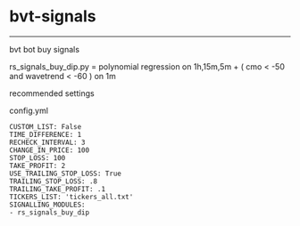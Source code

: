 # bvt-signals
---
bvt bot buy signals<br />

rs_signals_buy_dip.py  =  polynomial regression on 1h,15m,5m + ( cmo < -50 and wavetrend < -60 ) on 1m

recommended settings

config.yml

```
CUSTOM_LIST: False
TIME_DIFFERENCE: 1
RECHECK_INTERVAL: 3
CHANGE_IN_PRICE: 100
STOP_LOSS: 100
TAKE_PROFIT: 2
USE_TRAILING_STOP_LOSS: True
TRAILING_STOP_LOSS: .8
TRAILING_TAKE_PROFIT: .1
TICKERS_LIST: 'tickers_all.txt'
SIGNALLING_MODULES:
- rs_signals_buy_dip
```
